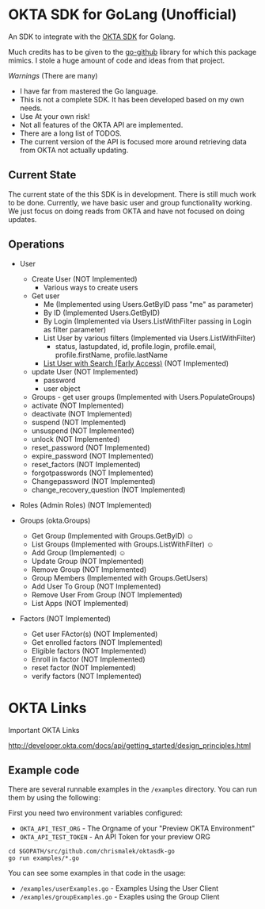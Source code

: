 # OKTA SDK for GoLang (Unofficial)

An SDK to integrate with the [OKTA SDK](http://developer.okta.com/documentation/) for Golang.

Much credits has to be given to the [go-github](https://github.com/google/go-github) library for which this package mimics. I stole a huge amount of code and ideas from that project. 




*Warnings* (There are many)

* I have far from mastered the Go language. 
* This is not a complete SDK. It has been developed based on my own needs.
* Use At your own risk!
* Not all features of the OKTA API are implemented.
* There are a long list of TODOS.
* The current version of the API is focused more around retrieving data from OKTA not actually updating. 


## Current State

The current state of the this SDK is in development. There is still much work to be done. Currently, we have basic user and group functionality working. We just focus on doing reads from OKTA and have not focused on doing updates.

## Operations

* User
  * Create User (NOT Implemented)
      * Various ways to create users
  * Get user
      * Me (Implemented using Users.GetByID pass "me" as parameter)
      * By ID (Implemented Users.GetByID)
      * By Login (Implemented via Users.ListWithFilter passing in Login as filter parameter)
      * List User by various filters (Implemented via Users.ListWithFilter)
          * status, lastupdated, id, profile.login, profile.email, profile.firstName, profile.lastName
	  * [List User with Search (Early Access)](http://developer.okta.com/docs/api/resources/users.html#list-users-with-search)   (NOT Implemented)
  * update User (NOT Implemented)
      - password
      - user object
  * Groups - get user groups (Implemented with Users.PopulateGroups)
  * activate (NOT Implemented)
  * deactivate (NOT Implemented)
  * suspend (NOT Implemented)
  * unsuspend (NOT Implemented)
  * unlock (NOT Implemented)
  * reset_password (NOT Implemented)
  * expire_password (NOT Implemented)
  * reset_factors (NOT Implemented)
  * forgotpasswords (NOT Implemented)
  * Changepassword (NOT Implemented)
  * change_recovery_question (NOT Implemented)

* Roles (Admin Roles) (NOT Implemented)
* Groups (okta.Groups)
    - Get Group (Implemented with Groups.GetByID) &#9786;
    - List Groups (Implemented with Groups.ListWithFilter) &#9786;
    - Add Group (Implemented) &#9786;
    - Update Group (NOT Implemented)
    - Remove Group (NOT Implemented)
    - Group Members (Implemented with Groups.GetUsers)
    - Add User To Group (NOT Implemented)
    - Remove User From Group (NOT Implemented)
    - List Apps (NOT Implemented)
* Factors (NOT Implemented)
    - Get user FActor(s) (NOT Implemented)
    - Get enrolled factors (NOT Implemented)
    - Eligible factors (NOT Implemented)
    - Enroll in factor (NOT Implemented)
    - reset factor (NOT Implemented)
    - verify factors (NOT Implemented)



# OKTA Links

Important OKTA Links

http://developer.okta.com/docs/api/getting_started/design_principles.html



## Example code


There are several runnable examples in the `/examples` directory. You can run them by using the following:

First you need two environment variables configured:

* `OKTA_API_TEST_ORG` - The Orgname of your "Preview OKTA Environment"
* `OKTA_API_TEST_TOKEN` - An API Token for your preview ORG

```
cd $GOPATH/src/github.com/chrismalek/oktasdk-go
go run examples/*.go
```

You can see some examples in that code in the usage:

* `/examples/userExamples.go` - Examples Using the User Client
* `/examples/groupExamples.go` - Exaples using the Group Client






